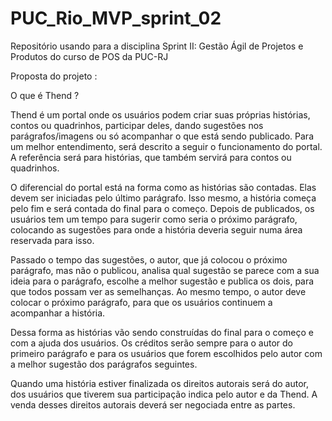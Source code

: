 # PUC_Rio_MVP_sprint_02

Repositório usando para a disciplina Sprint II: Gestão Ágil de Projetos e Produtos do curso de POS da PUC-RJ

Proposta do projeto :

O que é Thend ?

Thend é um portal onde os usuários podem criar suas próprias histórias, contos ou quadrinhos, participar deles, dando sugestões nos parágrafos/imagens ou só acompanhar o que está sendo publicado. Para um melhor entendimento, será descrito a seguir o funcionamento do portal. A referência será para histórias, que também servirá para contos ou quadrinhos.

O diferencial do portal está na forma como as histórias são contadas. Elas devem ser iniciadas pelo último parágrafo. Isso mesmo, a história começa pelo fim e será contada do final para o começo. Depois de publicados, os usuários tem um tempo para sugerir como seria o próximo parágrafo, colocando as sugestões para onde a história deveria seguir numa área reservada para isso.

Passado o tempo das sugestões, o autor, que já colocou o próximo parágrafo, mas não o publicou, analisa qual sugestão se parece com a sua ideia para o parágrafo, escolhe a melhor sugestão e publica os dois, para que todos possam ver as semelhanças. Ao mesmo tempo, o autor deve colocar o próximo parágrafo, para que os usuários continuem a acompanhar a história.

Dessa forma as histórias vão sendo construídas do final para o começo e com a ajuda dos usuários. Os créditos serão sempre para o autor do primeiro parágrafo e para os usuários que forem escolhidos pelo autor com a melhor sugestão dos parágrafos seguintes.

Quando uma história estiver finalizada os direitos autorais será do autor, dos usuários que tiverem sua participação indica pelo autor e da Thend. A venda desses direitos autorais deverá ser negociada entre as partes.

